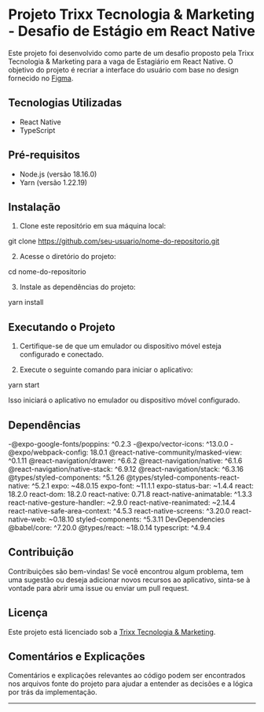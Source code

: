 # Projeto Trixx Tecnologia & Marketing - Desafio de Estágio em React Native

Este projeto foi desenvolvido como parte de um desafio proposto pela Trixx Tecnologia & Marketing para a vaga de Estagiário em React Native. O objetivo do projeto é recriar a interface do usuário com base no design fornecido no [Figma](https://www.figma.com/file/Lro0lpTK06dxRbXzzLhwzd/Aplicativo---Reservou?type=design&node-id=0-1&t=VLGFQ2iJlt4mCZfL-0).

## Tecnologias Utilizadas

- React Native
- TypeScript

## Pré-requisitos

- Node.js (versão 18.16.0)
- Yarn (versão 1.22.19)

## Instalação

1. Clone este repositório em sua máquina local:

git clone https://github.com/seu-usuario/nome-do-repositorio.git

2. Acesse o diretório do projeto:

cd nome-do-repositorio

3. Instale as dependências do projeto:

yarn install

## Executando o Projeto

1. Certifique-se de que um emulador ou dispositivo móvel esteja configurado e conectado.

2. Execute o seguinte comando para iniciar o aplicativo:

yarn start

Isso iniciará o aplicativo no emulador ou dispositivo móvel configurado.

## Dependências

-@expo-google-fonts/poppins: ^0.2.3
-@expo/vector-icons: ^13.0.0
-@expo/webpack-config: 18.0.1
@react-native-community/masked-view: ^0.1.11
@react-navigation/drawer: ^6.6.2
@react-navigation/native: ^6.1.6
@react-navigation/native-stack: ^6.9.12
@react-navigation/stack: ^6.3.16
@types/styled-components: ^5.1.26
@types/styled-components-react-native: ^5.2.1
expo: ~48.0.15
expo-font: ~11.1.1
expo-status-bar: ~1.4.4
react: 18.2.0
react-dom: 18.2.0
react-native: 0.71.8
react-native-animatable: ^1.3.3
react-native-gesture-handler: ~2.9.0
react-native-reanimated: ~2.14.4
react-native-safe-area-context: ^4.5.3
react-native-screens: ^3.20.0
react-native-web: ~0.18.10
styled-components: ^5.3.11
DevDependencies
@babel/core: ^7.20.0
@types/react: ~18.0.14
typescript: ^4.9.4


## Contribuição

Contribuições são bem-vindas! Se você encontrou algum problema, tem uma sugestão ou deseja adicionar novos recursos ao aplicativo, sinta-se à vontade para abrir uma issue ou enviar um pull request.

## Licença

Este projeto está licenciado sob a [Trixx Tecnologia & Marketing](link-para-licenca).

## Comentários e Explicações

Comentários e explicações relevantes ao código podem ser encontrados nos arquivos fonte do projeto para ajudar a entender as decisões e a lógica por trás da implementação.

---

